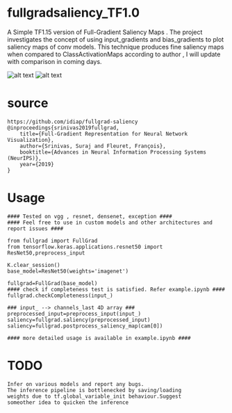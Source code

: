 # fullgradsaliency_TF1.0
A Simple TF1.15 version of Full-Gradient Saliency Maps . The project investigates the concept 
of using input_gradients and bias_gradients to plot saliency maps of conv models.
This technique produces fine saliency maps when compared to ClassActivationMaps according 
to author , I will update with comparison in coming days.

![alt text](https://github.com/vk1996/fullgradsaliency_TF1.0/blob/master/pngs/download.png)
![alt text](https://github.com/vk1996/fullgradsaliency_TF1.0/blob/master/pngs/download%20(2).png)


# source 
```
https://github.com/idiap/fullgrad-saliency
@inproceedings{srinivas2019fullgrad,
    title={Full-Gradient Representation for Neural Network Visualization},
    author={Srinivas, Suraj and Fleuret, François},
    booktitle={Advances in Neural Information Processing Systems (NeurIPS)},
    year={2019}
}

````
# Usage

```
#### Tested on vgg , resnet, densenet, exception ####
#### Feel free to use in custom models and other architectures and report issues ####

from fullgrad import FullGrad
from tensorflow.keras.applications.resnet50 import ResNet50,preprocess_input

K.clear_session()
base_model=ResNet50(weights='imagenet')

fullgrad=FullGrad(base_model)
#### check if completeness test is satisfied. Refer example.ipynb ####
fullgrad.checkCompleteness(input_)

### input_ --> channels_last 4D array ### 
preprocessed_input=preprocess_input(input_)
saliency=fullgrad.saliency(preprocessed_input)
saliency=fullgrad.postprocess_saliency_map(cam[0])

#### more detailed usage is available in example.ipynb ####

```
# TODO
```
Infer on various models and report any bugs.
The inference pipeline is bottlenecked by saving/loading 
weights due to tf.global_variable_init behaviour.Suggest 
someother idea to quicken the inference
```
